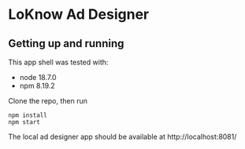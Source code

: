 # LoKnow Ad Designer

## Getting up and running
This app shell was tested with:
- node 18.7.0
- npm 8.19.2

Clone the repo, then run
```
npm install
npm start
```

The local ad designer app should be available at http://localhost:8081/